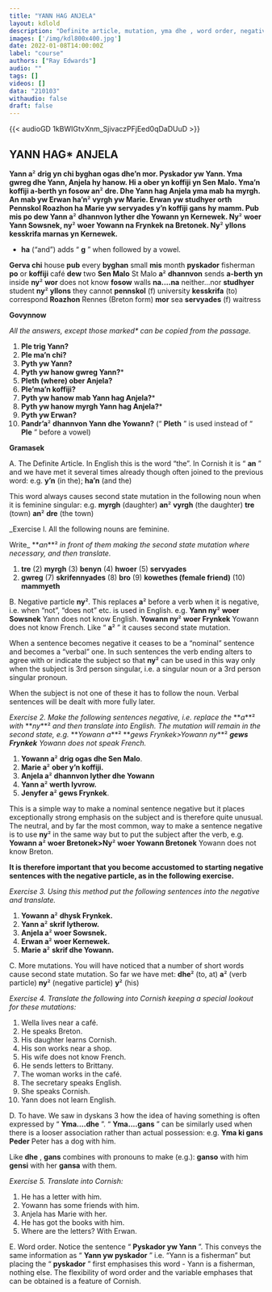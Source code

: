 ```yaml
---
title: "YANN HAG ANJELA"
layout: kdlold
description: "Definite article, mutation, yma dhe , word order, negative particle, ny²^"
images: ['/img/kdl800x400.jpg']
date: 2022-01-08T14:00:00Z
label: "course"
authors: ["Ray Edwards"]
audio: ""
tags: []
videos: []
data: "210103"
withaudio: false
draft: false
---
```



{{< audioGD 1kBWIGtvXnm_SjivaczPFjEed0qDaDUuD >}}


## YANN HAG* ANJELA

**Yann a**² **drig yn chi byghan ogas dhe’n mor. Pyskador yw Yann. Yma gwreg dhe Yann,
Anjela hy hanow. Hi a ober yn koffiji yn Sen Malo. Yma’n koffiji a-berth yn fosow an**² **dre.
Dhe Yann hag Anjela yma mab ha myrgh. An mab yw Erwan ha’n**² **vyrgh yw Marie.
Erwan yw studhyer orth Pennskol Roazhon ha Marie yw servyades y’n koffiji gans hy
mamm. Pub mis po dew Yann a**² **dhannvon lyther dhe Yowann yn Kernewek. Ny**² **woer
Yann Sowsnek, ny**² **woer Yowann na Frynkek na Bretonek. Ny**² **yllons kesskrifa marnas yn
Kernewek.**

* **ha** (“and”) adds “ **g** ” when followed by a vowel.

**Gerva
chi** house **pub** every
**byghan** small **mis** month
**pyskador** fisherman **po** or
**koffiji** café **dew** two
**Sen Malo** St Malo **a**² **dhannvon** sends
**a-berth yn** inside **ny**² **wor** does not know
**fosow** walls **na....na** neither...nor
**studhyer** student **ny**² **yllons** they cannot
**pennskol** (f) university **kesskrifa** (to) correspond
**Roazhon** Rennes (Breton form) **mor** sea
**servyades** (f) waitress

**Govynnow**

_All the answers, except those marked* can be copied from the passage._

1) **Ple trig Yann?**
2) **Ple ma’n chi?**
3) **Pyth yw Yann?**
4) **Pyth yw hanow gwreg Yann?***
5) **Pleth (where) ober Anjela?**
6) **Ple’ma’n koffiji?**
7) **Pyth yw hanow mab Yann hag Anjela?***
8) **Pyth yw hanow myrgh Yann hag Anjela?***
9) **Pyth yw Erwan?**
10) **Pandr’a**² **dhannvon Yann dhe Yowann?**
(“ **Pleth** ” is used instead of “ **Ple** ” before a vowel)


**Gramasek**

A. The Definite Article. In English this is the word “the”. 
In Cornish it is “ **an** ” and we have met it several times already though often joined to the previous word:
e.g. **y’n** (in the); **ha’n** (and the)

This word always causes second state mutation in the following noun when it is feminine singular: 
e.g. 
**myrgh** (daughter) **an**² **vyrgh** (the daughter)
**tre** (town) **an**² **dre** (the town)

_Exercise l. All the following nouns are feminine. 

Write_ **_an_**² _in front of them making the second state mutation where necessary, and then translate._

1) **tre** (2) **myrgh** (3) **benyn** (4) **hwoer** (5) **servyades**
6) **gwreg** (7) **skrifennyades** (8) **bro** (9) **kowethes (female friend)**
(10) **mammyeth**

B. Negative particle **ny**². This replaces **a**² before a verb when it is negative, i.e. when “not”, “does not” etc. is used in English.
e.g. **Yann ny**² **woer Sowsnek** Yann does not know English. **Yowann ny**² **woer Frynkek** Yowann does not know French.
Like “ **a**² ” it causes second state mutation.

When a sentence becomes negative it ceases to be a “nominal” sentence and becomes a “verbal” one. 
In such sentences the verb ending alters to agree with or indicate the subject so that **ny**² can be used in this way only when the subject is 3rd person singular, i.e. a singular noun or a 3rd person singular pronoun. 

When the subject is not one of these it has to follow the noun. Verbal sentences will be dealt with more fully later.

_Exercise 2. Make the following sentences negative, i.e. replace the_ **_a_**² _with_ **_ny_**² _and then translate into English. The mutation will remain in the second state, 
e.g._
**_Yowann a_**² **_gews Frynkek>Yowann ny_**² **_gews Frynkek_** _Yowann does not speak French._

1) **Yowann a**² **drig ogas dhe Sen Malo**.
2) **Marie a**² **ober y’n koffiji.**
3) **Anjela a**² **dhannvon lyther dhe Yowann**
4) **Yann a**² **werth lyvrow.**
5) **Jenyfer a**² **gews Frynkek**.

This is a simple way to make a nominal sentence negative but it places exceptionally strong
emphasis on the subject and is therefore quite unusual. The neutral, and by far the most common,
way to make a sentence negative is to use **ny**² in the same way but to put the subject after the
verb, e.g.
**Yowann a**² **woer Bretonek>Ny**² **woer Yowann Bretonek** Yowann does not know Breton.

**It is therefore important that you become accustomed to starting negative sentences with
the negative particle, as in the following exercise.**


_Exercise 3. Using this method put the following sentences into the negative and translate._

1) **Yowann a**² **dhysk Frynkek.**
2) **Yann a**² **skrif lytherow.**
3) **Anjela a**² **woer Sowsnek.**
4) **Erwan a**² **woer Kernewek.**
5) **Marie a**² **skrif dhe Yowann.**

C. More mutations. You will have noticed that a number of short words cause second state
mutation. So far we have met:
**dhe**² (to, at) **a**² (verb particle) **ny**² (negative particle) **y**² (his)

_Exercise 4. Translate the following into Cornish keeping a special lookout for these mutations:_

1) Wella lives near a café.
2) He speaks Breton.
3) His daughter learns Cornish.
4) His son works near a shop.
5) His wife does not know French.
6) He sends letters to Brittany.
7) The woman works in the café.
8) The secretary speaks English.
9) She speaks Cornish.
10) Yann does not learn English.

D. To have. We saw in dyskans 3 how the idea of having something is often expressed by “ **Yma....dhe** ”. 
“ **Yma....gans** ” can be similarly used when there is a looser association rather than actual possession:
e.g. **Yma ki gans Peder** Peter has a dog with him.

Like **dhe** , **gans** combines with pronouns to make (e.g.): **ganso** with him **gensi** with her **gansa** with them.

_Exercise 5. Translate into Cornish:_

1) He has a letter with him.
2) Yowann has some friends with him.
3) Anjela has Marie with her.
4) He has got the books with him.
5) Where are the letters? With Erwan.

E. Word order. Notice the sentence “ **Pyskador yw Yann** ”. This conveys the same information as “ **Yann yw pyskador** ” i.e. 
“Yann is a fisherman” but placing the “ **pyskador** ” first emphasises this word - Yann is a fisherman, nothing else. 
The flexibility of word order and the variable emphases that can be obtained is a feature of Cornish.


